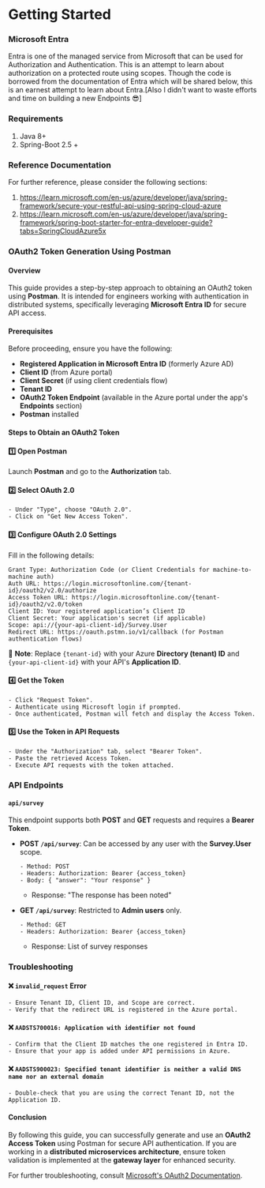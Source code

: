 # Getting Started

### Microsoft Entra
Entra is one of the managed service from Microsoft that can be used for Authorization and Authentication.
This is an attempt to learn about authorization on a protected route using scopes. Though the code is borrowed
from the documentation of Entra which will be shared below, this is an earnest attempt to learn about Entra.[Also I didn't want to waste efforts and time on building a new Endpoints 😎]

### Requirements
1. Java 8+
2. Spring-Boot 2.5 +

### Reference Documentation

For further reference, please consider the following sections:
1. https://learn.microsoft.com/en-us/azure/developer/java/spring-framework/secure-your-restful-api-using-spring-cloud-azure
2. https://learn.microsoft.com/en-us/azure/developer/java/spring-framework/spring-boot-starter-for-entra-developer-guide?tabs=SpringCloudAzure5x

### OAuth2 Token Generation Using Postman

#### Overview
This guide provides a step-by-step approach to obtaining an OAuth2 token using **Postman**. It is intended for engineers working with authentication in distributed systems, specifically leveraging **Microsoft Entra ID** for secure API access.

#### Prerequisites
Before proceeding, ensure you have the following:
- **Registered Application in Microsoft Entra ID** (formerly Azure AD)
- **Client ID** (from Azure portal)
- **Client Secret** (if using client credentials flow)
- **Tenant ID**
- **OAuth2 Token Endpoint** (available in the Azure portal under the app's **Endpoints** section)
- **Postman** installed

#### Steps to Obtain an OAuth2 Token

#### 1️⃣ Open Postman
Launch **Postman** and go to the **Authorization** tab.

#### 2️⃣ Select OAuth 2.0
```plaintext
- Under "Type", choose "OAuth 2.0".
- Click on "Get New Access Token".
```

#### 3️⃣ Configure OAuth 2.0 Settings
Fill in the following details:

```plaintext
Grant Type: Authorization Code (or Client Credentials for machine-to-machine auth)
Auth URL: https://login.microsoftonline.com/{tenant-id}/oauth2/v2.0/authorize
Access Token URL: https://login.microsoftonline.com/{tenant-id}/oauth2/v2.0/token
Client ID: Your registered application’s Client ID
Client Secret: Your application's secret (if applicable)
Scope: api://{your-api-client-id}/Survey.User
Redirect URL: https://oauth.pstmn.io/v1/callback (for Postman authentication flows)
```

🔹 **Note**: Replace `{tenant-id}` with your Azure **Directory (tenant) ID** and `{your-api-client-id}` with your API's **Application ID**.

#### 4️⃣ Get the Token
```plaintext
- Click "Request Token".
- Authenticate using Microsoft login if prompted.
- Once authenticated, Postman will fetch and display the Access Token.
```

#### 5️⃣ Use the Token in API Requests
```plaintext
- Under the "Authorization" tab, select "Bearer Token".
- Paste the retrieved Access Token.
- Execute API requests with the token attached.
```

### API Endpoints

#### `api/survey`
This endpoint supports both **POST** and **GET** requests and requires a **Bearer Token**.

- **POST `/api/survey`**: Can be accessed by any user with the **Survey.User** scope.
  ```plaintext
  - Method: POST
  - Headers: Authorization: Bearer {access_token}
  - Body: { "answer": "Your response" }
  ```
    - Response: "The response has been noted"

- **GET `/api/survey`**: Restricted to **Admin users** only.
  ```plaintext
  - Method: GET
  - Headers: Authorization: Bearer {access_token}
  ```
    - Response: List of survey responses

### Troubleshooting
#### ❌ `invalid_request` Error
```plaintext
- Ensure Tenant ID, Client ID, and Scope are correct.
- Verify that the redirect URL is registered in the Azure portal.
```

#### ❌ `AADSTS700016: Application with identifier not found`
```plaintext
- Confirm that the Client ID matches the one registered in Entra ID.
- Ensure that your app is added under API permissions in Azure.
```

#### ❌ `AADSTS900023: Specified tenant identifier is neither a valid DNS name nor an external domain`
```plaintext
- Double-check that you are using the correct Tenant ID, not the Application ID.
```

#### Conclusion
By following this guide, you can successfully generate and use an **OAuth2 Access Token** using Postman for secure API authentication. If you are working in a **distributed microservices architecture**, ensure token validation is implemented at the **gateway layer** for enhanced security.

For further troubleshooting, consult [Microsoft's OAuth2 Documentation](https://learn.microsoft.com/en-us/azure/active-directory/develop/v2-oauth2-auth-code-flow).


